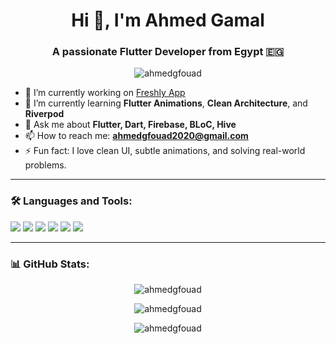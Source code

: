 <h1 align="center">Hi 👋, I'm Ahmed Gamal</h1>
<h3 align="center">A passionate Flutter Developer from Egypt 🇪🇬</h3>

<p align="center">
  <img src="https://komarev.com/ghpvc/?username=ahmedgfouad&label=Profile%20views&color=0e75b6&style=flat" alt="ahmedgfouad" />
</p>

- 🔭 I’m currently working on [Freshly App](https://github.com/ahmedgfouad/Freshly)
- 🌱 I’m currently learning **Flutter Animations**, **Clean Architecture**, and **Riverpod**
- 💬 Ask me about **Flutter, Dart, Firebase, BLoC, Hive**
- 📫 How to reach me: **ahmedgfouad2020@gmail.com**
- ⚡ Fun fact: I love clean UI, subtle animations, and solving real-world problems.

---

<h3 align="left">🛠️ Languages and Tools:</h3>
<p align="left">
  <img src="https://img.shields.io/badge/Flutter-02569B?style=for-the-badge&logo=flutter&logoColor=white"/>
  <img src="https://img.shields.io/badge/Dart-0175C2?style=for-the-badge&logo=dart&logoColor=white"/>
  <img src="https://img.shields.io/badge/Firebase-FFCA28?style=for-the-badge&logo=firebase&logoColor=black"/>
  <img src="https://img.shields.io/badge/Hive-FFA500?style=for-the-badge"/>
  <img src="https://img.shields.io/badge/BLoC-00599C?style=for-the-badge"/>
  <img src="https://img.shields.io/badge/GitHub-181717?style=for-the-badge&logo=github&logoColor=white"/>
</p>

---

<h3 align="left">📊 GitHub Stats:</h3>
<p align="center">
  <img src="https://github-readme-stats.vercel.app/api?username=ahmedgfouad&show_icons=true&theme=radical" alt="ahmedgfouad" />
</p>
<p align="center">
  <img src="https://github-readme-streak-stats.herokuapp.com/?user=ahmedgfouad&theme=radical" alt="ahmedgfouad" />
</p>
<p align="center">
  <img src="https://github-readme-stats.vercel.app/api/top-langs/?username=ahmedgfouad&layout=compact&theme=radical" alt="ahmedgfouad" />
</p>

